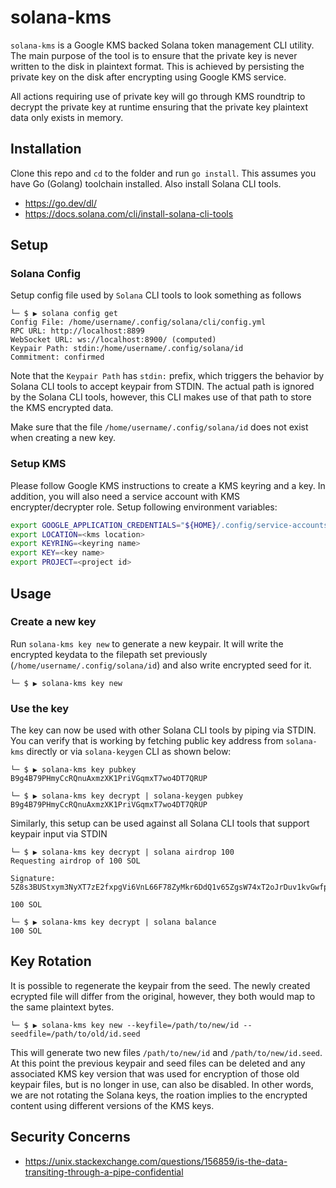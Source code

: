 # solana-kms
`solana-kms` is a Google KMS backed Solana token management CLI utility.
The main purpose of the tool is to ensure that the private key is never
written to the disk in plaintext format. This is achieved by persisting
the private key on the disk after encrypting using Google KMS service.

All actions requiring use of private key will go through KMS roundtrip
to decrypt the private key at runtime ensuring that the private key
plaintext data only exists in memory.

## Installation
Clone this repo and `cd` to the folder and run `go install`. This assumes you
have Go (Golang) toolchain installed. Also install Solana CLI tools.

* https://go.dev/dl/
* https://docs.solana.com/cli/install-solana-cli-tools

## Setup
### Solana Config
Setup config file used by `Solana` CLI tools to look something as follows
```
└─ $ ▶ solana config get
Config File: /home/username/.config/solana/cli/config.yml
RPC URL: http://localhost:8899 
WebSocket URL: ws://localhost:8900/ (computed)
Keypair Path: stdin:/home/username/.config/solana/id 
Commitment: confirmed 
```
Note that the `Keypair Path` has `stdin:` prefix, which triggers the behavior
by Solana CLI tools to accept keypair from STDIN. The actual path is ignored
by the Solana CLI tools, however, this CLI makes use of that path to store
the KMS encrypted data.

Make sure that the file `/home/username/.config/solana/id` does not exist when
creating a new key.

### Setup KMS
Please follow Google KMS instructions to create a KMS keyring and a key. In addition,
you will also need a service account with KMS encrypter/decrypter role. Setup following
environment variables:
```bash
export GOOGLE_APPLICATION_CREDENTIALS="${HOME}/.config/service-accounts/service-account.json"
export LOCATION=<kms location>
export KEYRING=<keyring name>
export KEY=<key name>
export PROJECT=<project id>
```

## Usage
### Create a new key
Run `solana-kms key new` to generate a new keypair. It will write the encrypted keydata
to the filepath set previously (`/home/username/.config/solana/id`) and also write
encrypted seed for it.

```
└─ $ ▶ solana-kms key new
```

### Use the key
The key can now be used with other Solana CLI tools by piping via STDIN. You can verify
that is working by fetching public key address from `solana-kms` directly or via
`solana-keygen` CLI as shown below:
```
└─ $ ▶ solana-kms key pubkey 
B9g4B79PHmyCcRQnuAxmzXK1PriVGqmxT7wo4DT7QRUP
```
```
└─ $ ▶ solana-kms key decrypt | solana-keygen pubkey
B9g4B79PHmyCcRQnuAxmzXK1PriVGqmxT7wo4DT7QRUP
```
Similarly, this setup can be used against all Solana CLI tools that support
keypair input via STDIN
```
└─ $ ▶ solana-kms key decrypt | solana airdrop 100 
Requesting airdrop of 100 SOL

Signature: 5Z8s3BUStxym3NyXT7zE2fxpgVi6VnL66F78ZyMkr6DdQ1v65ZgsW74xT2oJrDuv1kvGwfp8tjYiSvNdEDfSMgxm

100 SOL
```

```
└─ $ ▶ solana-kms key decrypt | solana balance
100 SOL
```

## Key Rotation
It is possible to regenerate the keypair from the seed. The newly created ecrypted
file will differ from the original, however, they both would map to the same
plaintext bytes.
```
└─ $ ▶ solana-kms key new --keyfile=/path/to/new/id --seedfile=/path/to/old/id.seed
```
This will generate two new files `/path/to/new/id` and `/path/to/new/id.seed`. At this
point the previous keypair and seed files can be deleted and any associated KMS
key version that was used for encryption of those old keypair files,
but is no longer in use, can also be disabled. In other words, we are not rotating
the Solana keys, the roation implies to the encrypted content using different
versions of the KMS keys.

## Security Concerns
* https://unix.stackexchange.com/questions/156859/is-the-data-transiting-through-a-pipe-confidential

